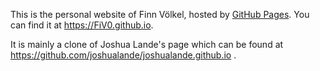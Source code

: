 This is the personal website of Finn Völkel, hosted by [GitHub Pages](http://pages.github.com). You can find it at https://FiV0.github.io.

It is mainly a clone of Joshua Lande's page which can be found at https://github.com/joshualande/joshualande.github.io .
